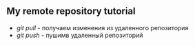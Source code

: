 ## My remote repository tutorial

* *git pull* - получаем изменения из удаленного репозитория 
* *git push* - пушимв удаленный репозиторий
